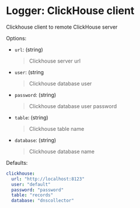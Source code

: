 
# Logger: ClickHouse client

Clickhouse client to remote ClickHouse server

Options:

- `url`: (string)
  > Clickhouse server url
- `user`: (string
  > Clickhouse database user
- `password`: (string)
  > Clickhouse database user password
- `table`: (string)
  > Clickhouse table name
- `database`: (string)
  > Clickhouse database name

Defaults:

```yaml
clickhouse:
  url: "http://localhost:8123"
  user: "default"
  password: "password"
  table: "records"
  database: "dnscollector"
```
